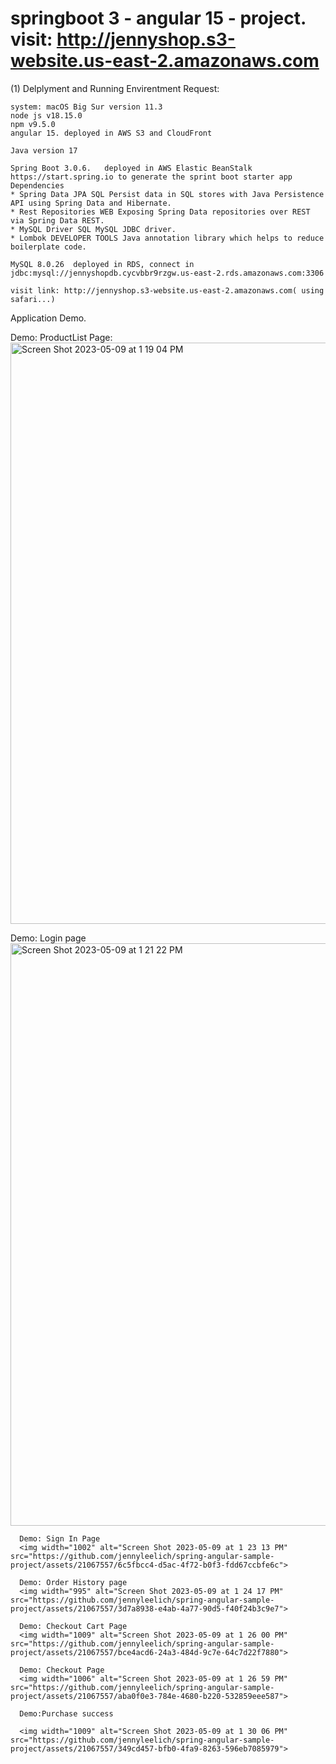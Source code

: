 

# springboot 3 - angular 15 - project. visit: http://jennyshop.s3-website.us-east-2.amazonaws.com

(1) Delplyment and Running Envirentment Request:

    system: macOS Big Sur version 11.3
    node js v18.15.0
    npm v9.5.0
    angular 15. deployed in AWS S3 and CloudFront

    Java version 17

    Spring Boot 3.0.6.   deployed in AWS Elastic BeanStalk 
    https://start.spring.io to generate the sprint boot starter app
    Dependencies
    * Spring Data JPA SQL Persist data in SQL stores with Java Persistence API using Spring Data and Hibernate. 
    * Rest Repositories WEB Exposing Spring Data repositories over REST via Spring Data REST. 
    * MySQL Driver SQL MySQL JDBC driver. 
    * Lombok DEVELOPER TOOLS Java annotation library which helps to reduce boilerplate code.

    MySQL 8.0.26  deployed in RDS, connect in jdbc:mysql://jennyshopdb.cycvbbr9rzgw.us-east-2.rds.amazonaws.com:3306

    visit link: http://jennyshop.s3-website.us-east-2.amazonaws.com( using safari...) 


Application Demo.

  Demo: ProductList Page: 
  <img width="930" alt="Screen Shot 2023-05-09 at 1 19 04 PM" src="https://github.com/jennyleelich/spring-angular-sample-project/assets/21067557/55c51d12-9449-4779-9c8f-fdab583e21c4">

  Demo: Login page
  <img width="932" alt="Screen Shot 2023-05-09 at 1 21 22 PM" src="https://github.com/jennyleelich/spring-angular-sample-project/assets/21067557/887bf13c-e3c5-43cd-bed9-a8e6e08ce0a1">

      Demo: Sign In Page
      <img width="1002" alt="Screen Shot 2023-05-09 at 1 23 13 PM" src="https://github.com/jennyleelich/spring-angular-sample-project/assets/21067557/6c5fbcc4-d5ac-4f72-b0f3-fdd67ccbfe6c">

      Demo: Order History page
      <img width="995" alt="Screen Shot 2023-05-09 at 1 24 17 PM" src="https://github.com/jennyleelich/spring-angular-sample-project/assets/21067557/3d7a8938-e4ab-4a77-90d5-f40f24b3c9e7">

      Demo: Checkout Cart Page
      <img width="1009" alt="Screen Shot 2023-05-09 at 1 26 00 PM" src="https://github.com/jennyleelich/spring-angular-sample-project/assets/21067557/bce4acd6-24a3-484d-9c7e-64c7d22f7880">

      Demo: Checkout Page
      <img width="1006" alt="Screen Shot 2023-05-09 at 1 26 59 PM" src="https://github.com/jennyleelich/spring-angular-sample-project/assets/21067557/aba0f0e3-784e-4680-b220-532859eee587">

      Demo:Purchase success

      <img width="1009" alt="Screen Shot 2023-05-09 at 1 30 06 PM" src="https://github.com/jennyleelich/spring-angular-sample-project/assets/21067557/349cd457-bfb0-4fa9-8263-596eb7085979">







